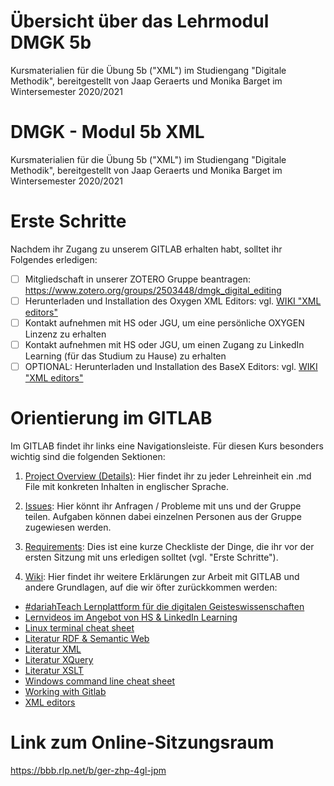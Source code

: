# Übersicht über das Lehrmodul DMGK 5b

Kursmaterialien für die Übung 5b ("XML") im Studiengang "Digitale Methodik", bereitgestellt von Jaap Geraerts und Monika Barget im Wintersemester 2020/2021

# DMGK - Modul 5b XML

Kursmaterialien für die Übung 5b ("XML") im Studiengang "Digitale Methodik", bereitgestellt von Jaap Geraerts und Monika Barget im Wintersemester 2020/2021

# Erste Schritte

Nachdem ihr Zugang zu unserem GITLAB erhalten habt, solltet ihr Folgendes erledigen:

- [ ] Mitgliedschaft in unserer ZOTERO Gruppe beantragen: https://www.zotero.org/groups/2503448/dmgk_digital_editing
- [ ] Herunterladen und Installation des Oxygen XML Editors: vgl. [WIKI "XML editors"](https://gitlab.rlp.net/teaching-dhlab/dmgk-modul-5b-xml/-/wikis/XML-editors)
- [ ] Kontakt aufnehmen mit HS oder JGU, um eine persönliche OXYGEN Linzenz zu erhalten
- [ ] Kontakt aufnehmen mit HS oder JGU, um einen Zugang zu LinkedIn Learning (für das Studium zu Hause) zu erhalten
- [ ] OPTIONAL: Herunterladen und Installation des BaseX Editors: vgl. [WIKI "XML editors"](https://gitlab.rlp.net/teaching-dhlab/dmgk-modul-5b-xml/-/wikis/XML-editors)

# Orientierung im GITLAB

Im GITLAB findet ihr links eine Navigationsleiste. Für diesen Kurs besonders wichtig sind die folgenden Sektionen:

1) [Project Overview (Details)](https://gitlab.rlp.net/teaching-dhlab/dmgk-modul-5b-xml): Hier findet ihr zu jeder Lehreinheit ein .md File mit konkreten Inhalten in englischer Sprache.

2) [Issues](https://gitlab.rlp.net/teaching-dhlab/dmgk-modul-5b-xml/-/issues): Hier könnt ihr Anfragen / Probleme mit uns und der Gruppe teilen. Aufgaben können dabei einzelnen Personen aus der Gruppe zugewiesen werden.

3) [Requirements](https://gitlab.rlp.net/teaching-dhlab/dmgk-modul-5b-xml/-/requirements_management/requirements): Dies ist eine kurze Checkliste der Dinge, die ihr vor der ersten Sitzung mit uns erledigen solltet (vgl. "Erste Schritte").

4) [Wiki](https://gitlab.rlp.net/teaching-dhlab/dmgk-modul-5b-xml/-/wikis/home): Hier findet ihr weitere Erklärungen zur Arbeit mit GITLAB und andere Grundlagen, auf die wir öfter zurückkommen werden:

- [#dariahTeach Lernplattform für die digitalen Geisteswissenschaften](https://gitlab.rlp.net/teaching-dhlab/dmgk-modul-5b-xml/-/wikis/%23dariahTeach)
- [Lernvideos im Angebot von HS & LinkedIn Learning](https://gitlab.rlp.net/teaching-dhlab/dmgk-modul-5b-xml/-/wikis/Lernvideos-im-Angebot-von-HS-&-LinkedIn-Learning)
- [Linux terminal cheat sheet](https://gitlab.rlp.net/teaching-dhlab/dmgk-modul-5b-xml/-/wikis/Linux-terminal-cheat-sheet)
- [Literatur RDF & Semantic Web](https://gitlab.rlp.net/teaching-dhlab/dmgk-modul-5b-xml/-/wikis/Literatur-RDF-&-Semantic-Web)
- [Literatur XML](https://gitlab.rlp.net/teaching-dhlab/dmgk-modul-5b-xml/-/wikis/Literatur-XML)
- [Literatur XQuery](https://gitlab.rlp.net/teaching-dhlab/dmgk-modul-5b-xml/-/wikis/Literatur-XQuery)
- [Literatur XSLT](https://gitlab.rlp.net/teaching-dhlab/dmgk-modul-5b-xml/-/wikis/Literatur-XSLT)
- [Windows command line cheat sheet](https://gitlab.rlp.net/teaching-dhlab/dmgk-modul-5b-xml/-/wikis/Windows-command-line-cheat-sheet)
- [Working with Gitlab](https://gitlab.rlp.net/teaching-dhlab/dmgk-modul-5b-xml/-/wikis/Working-with-Gitlab)
- [XML editors](https://gitlab.rlp.net/teaching-dhlab/dmgk-modul-5b-xml/-/wikis/XML-editors) 

# Link zum Online-Sitzungsraum

https://bbb.rlp.net/b/ger-zhp-4gl-jpm
